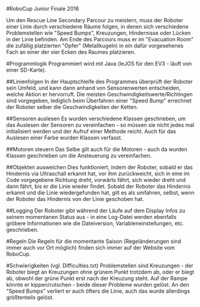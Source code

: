 #RoboCup Junior Finale 2016

Um den Rescue Line Secondary Parcour zu meistern, muss der Roboter einer Linie durch verschiedene Räume folgen, in denen sich verschiedene Problemstellen wie "Speed Bumps", Kreuzungen, Hindernisse oder Lücken in der Linie befinden. Am Ende des Parcours muss er im "Evacuation Room" die zufällig platzierten "Opfer" (Metallkugeln) in ein dafür vorgesehenes Fach an einer der vier Ecken des Raumes platzieren.

#Programmlogik
Programmiert wird mit Java (leJOS für den EV3 - läuft von einer SD-Karte).

##Linienfolgen
In der Hauptschleife des Programmes überprüft der Roboter sein Umfeld, und kann dann anhand von Sensorenwerten entscheiden, welche Aktion er hervorruft. Die meisten Geschwindigkeitswerte/Richtingen sind vorgegeben, lediglich beim Überfahren einer "Speed Bump" errechnet der Roboter selber die Geschwindigkeiten der Ketten.

##Sensoren auslesen
Es wurden verschiedene Klassen geschrieben, um das Auslesen der Sensoren zu vereinfachen - so müssen sie nicht jedes mal initialisiert werden und der Aufruf einer Methode reicht. Auch für das Auslesen einer Farbe wurden Klassen verfasst.

##Motoren steuern
Das Selbe gilt auch für die Motoren - auch da wurden Klassen geschrieben um die Ansteuerung zu vereinfachen.

##Objekten ausweichen
Dies funktioniert, indem der Roboter, sobald er das Hindernis via Ultraschall erkannt hat, vor ihm zurückweicht, sich in eine im Code vorgegebene Richtung dreht, vorwärts fährt, sich wieder dreht und dann fährt, bis er die Linie wieder findet. Sobald der Roboter das Hindernis erkannt und die Linie wiedergefunden hat, gilt es als umfahren, selbst, wenn der Roboter das Hindernis von der Linie geschoben hat.

##Logging
Der Roboter gibt während der Läufe auf dem Display Infos zu seinem momentanen Status aus - in eine Log-Datei werden ebenfalls gröbere Informationen wie die Dateiversion, Variableneinstellungen, etc. geschrieben.

#Regeln
Die Regeln für die momentante Saison (Regeländerungen sind immer auch vor Ort möglich) finden sich immer auf der Website vom RoboCup.

#Schwierigkeiten
(vgl. Difficulties.txt)
Problemstellen sind Kreuzungen -  der Roboter biegt an Kreuzungen ohne grünem Punkt trotzdem ab, oder er biegt ab, obwohl der grüne Punkt erst nach der Kreuzung steht.
Auf der Rampe könnte er kippen/rutschen - beide dieser Probleme wurden gelöst.
An den "Speed Bumps" verliert er auch öfters die Linie, auch das wurde allerdings größtenteils gelöst.